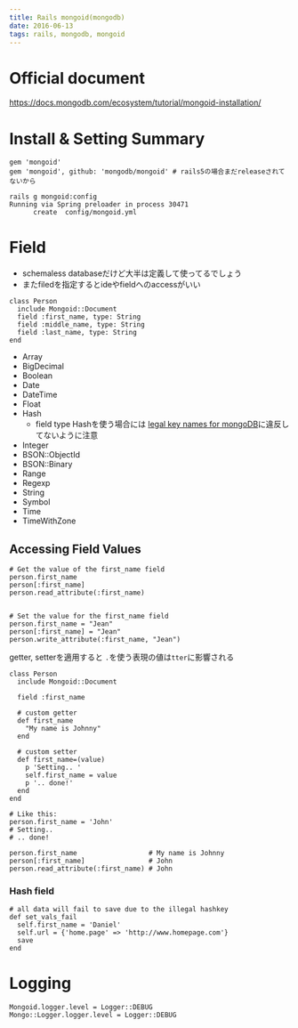 ```yaml
---
title: Rails mongoid(mongodb)
date: 2016-06-13
tags: rails, mongodb, mongoid
---
```


# Official document

<https://docs.mongodb.com/ecosystem/tutorial/mongoid-installation/>



# Install & Setting Summary

```
gem 'mongoid'
gem 'mongoid', github: 'mongodb/mongoid' # rails5の場合まだreleaseされてないから
```

```
rails g mongoid:config
Running via Spring preloader in process 30471
      create  config/mongoid.yml
```

# Field

+ schemaless databaseだけど大半は定義して使ってるでしょう
+ またfiledを指定するとideやfieldへのaccessがいい

```
class Person
  include Mongoid::Document
  field :first_name, type: String
  field :middle_name, type: String
  field :last_name, type: String
end
```

+ Array
+ BigDecimal
+ Boolean
+ Date
+ DateTime
+ Float
+ Hash
    + field type Hashを使う場合には [legal key names for mongoDB](https://docs.mongodb.com/manual/reference/limits/#naming-restrictions)に違反してないように注意
+ Integer
+ BSON::ObjectId
+ BSON::Binary
+ Range
+ Regexp
+ String
+ Symbol
+ Time
+ TimeWithZone

## Accessing Field Values

```
# Get the value of the first_name field
person.first_name
person[:first_name]
person.read_attribute(:first_name)


# Set the value for the first_name field
person.first_name = "Jean"
person[:first_name] = "Jean"
person.write_attribute(:first_name, "Jean")
```


getter, setterを適用すると `.`を使う表現の値は`tter`に影響される
```
class Person
  include Mongoid::Document

  field :first_name

  # custom getter
  def first_name
    "My name is Johnny"
  end

  # custom setter
  def first_name=(value)
    p 'Setting.. '
    self.first_name = value
    p '.. done!'
  end
end

# Like this:
person.first_name = 'John'
# Setting..
# .. done!

person.first_name                  # My name is Johnny
person[:first_name]                # John
person.read_attribute(:first_name) # John
```

### Hash field

```
# all data will fail to save due to the illegal hashkey
def set_vals_fail
  self.first_name = 'Daniel'
  self.url = {'home.page' => 'http://www.homepage.com'}
  save
end
```

# Logging

```
Mongoid.logger.level = Logger::DEBUG
Mongo::Logger.logger.level = Logger::DEBUG
```
